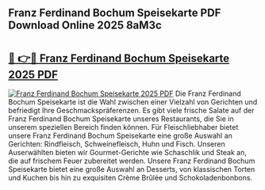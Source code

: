 ## Franz Ferdinand Bochum Speisekarte PDF Download Online 2025 8aM3c

# <h2><a href="http://gc7ukwe.nevu.top/?p=Franz+Ferdinand+Bochum+Speisekarte">🔗 👉🔴 Franz Ferdinand Bochum Speisekarte 2025 PDF</a></h2>

[![Franz Ferdinand Bochum Speisekarte 2025 PDF](https://i.imgur.com/dBaPXMq.png)](http://gc7ukwe.nevu.top/?p=Franz+Ferdinand+Bochum+Speisekarte)
Die Franz Ferdinand Bochum Speisekarte ist die Wahl zwischen einer Vielzahl von Gerichten und befriedigt Ihre Geschmackspräferenzen. Es gibt viele frische Salate auf der Franz Ferdinand Bochum Speisekarte unseres Restaurants, die Sie in unserem speziellen Bereich finden können. Für Fleischliebhaber bietet unsere Franz Ferdinand Bochum Speisekarte eine große Auswahl an Gerichten: Rindfleisch, Schweinefleisch, Huhn und Fisch. Unseren Auserwählten bieten wir Gourmet-Gerichte wie Schaschlik und Steak an, die auf frischem Feuer zubereitet werden. Unsere Franz Ferdinand Bochum Speisekarte bietet eine große Auswahl an Desserts, von klassischen Torten und Kuchen bis hin zu exquisiten Crème Brûlée und Schokoladenbonbons.
